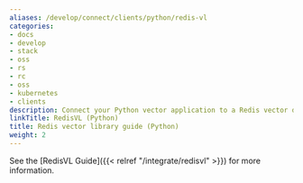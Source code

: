 ```yaml
---
aliases: /develop/connect/clients/python/redis-vl
categories:
- docs
- develop
- stack
- oss
- rs
- rc
- oss
- kubernetes
- clients
description: Connect your Python vector application to a Redis vector database
linkTitle: RedisVL (Python)
title: Redis vector library guide (Python)
weight: 2
---
```


See the [RedisVL Guide]({{< relref "/integrate/redisvl" >}}) for more information.